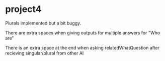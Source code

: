 project4
========
Plurals implemented but a bit buggy.

There are extra spaces when giving outputs for multiple answers for "Who are"

There is an extra space at the end when asking relatedWhatQuestion after recieving singular/plural from other AI
